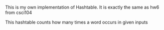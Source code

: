 This is my own implementation of Hashtable. It is exactly the same as hw6 from csci104

This hashtable counts how many times a word occurs in given inputs